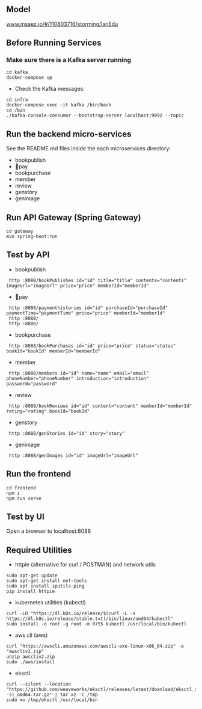 # 

## Model
www.msaez.io/#/110803716/storming/lanEdu

## Before Running Services
### Make sure there is a Kafka server running
```
cd kafka
docker-compose up
```
- Check the Kafka messages:
```
cd infra
docker-compose exec -it kafka /bin/bash
cd /bin
./kafka-console-consumer --bootstrap-server localhost:9092 --topic
```

## Run the backend micro-services
See the README.md files inside the each microservices directory:

- bookpublish
- pay
- bookpurchase
- member
- review
- genstory
- genimage


## Run API Gateway (Spring Gateway)
```
cd gateway
mvn spring-boot:run
```

## Test by API
- bookpublish
```
 http :8088/bookPublishes id="id" title="title" contents="contents" imageUrl="imageUrl" price="price" memberId="memberId" 
```
- pay
```
 http :8088/paymenthistories id="id" purchaseId="purchaseId" paymentTime="paymentTime" price="price" memberId="memberId" 
 http :8088/ 
 http :8088/ 
```
- bookpurchase
```
 http :8088/bookPurchases id="id" price="price" status="status" bookId="bookId" memberId="memberId" 
```
- member
```
 http :8088/members id="id" name="name" email="email" phoneNumber="phoneNumber" introduction="introduction" password="password" 
```
- review
```
 http :8088/bookReviews id="id" content="content" memberId="memberId" rating="rating" bookId="bookId" 
```
- genstory
```
 http :8088/genStories id="id" story="story" 
```
- genimage
```
 http :8088/genImages id="id" imageUrl="imageUrl" 
```


## Run the frontend
```
cd frontend
npm i
npm run serve
```

## Test by UI
Open a browser to localhost:8088

## Required Utilities

- httpie (alternative for curl / POSTMAN) and network utils
```
sudo apt-get update
sudo apt-get install net-tools
sudo apt install iputils-ping
pip install httpie
```

- kubernetes utilities (kubectl)
```
curl -LO "https://dl.k8s.io/release/$(curl -L -s https://dl.k8s.io/release/stable.txt)/bin/linux/amd64/kubectl"
sudo install -o root -g root -m 0755 kubectl /usr/local/bin/kubectl
```

- aws cli (aws)
```
curl "https://awscli.amazonaws.com/awscli-exe-linux-x86_64.zip" -o "awscliv2.zip"
unzip awscliv2.zip
sudo ./aws/install
```

- eksctl 
```
curl --silent --location "https://github.com/weaveworks/eksctl/releases/latest/download/eksctl_$(uname -s)_amd64.tar.gz" | tar xz -C /tmp
sudo mv /tmp/eksctl /usr/local/bin
```

